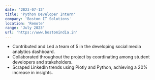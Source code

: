 ```yaml
---
date: '2023-07-12'
title: 'Python Developer Intern'
company: 'Boston IT Solutions'
location: 'Remote'
range: 'July 2023'
url: 'https://www.bostonindia.in'
---
```


- Contributed and Led a team of 5 in the developing social media analytics dashboard.
- Collaborated throughout the project by coordinating among student developers and stakeholders.
- Scraped LinkedIn trends using Plotly and Python, achieving a 20% increase in insights.
